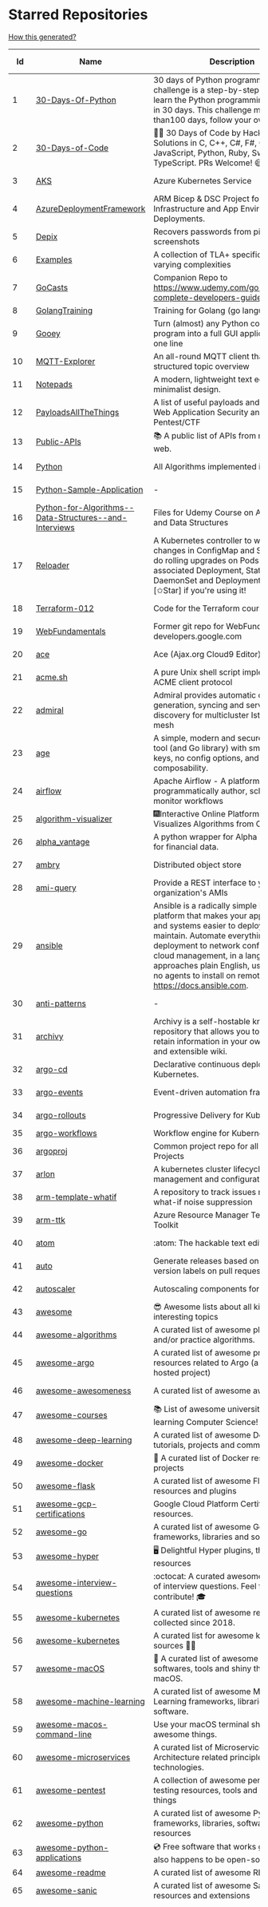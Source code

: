 # Starred Repositories  
[How this generated?](../master/USAGE.md)  
  
| Id 			| Name			| Description | Star Counts | Topics/Tags   | Last Updated 	|  
| ----------- | ----------- 	| ----------- | ----------- | ----------- 	| -----------   |  
|1|[30-Days-Of-Python](https://github.com/Asabeneh/30-Days-Of-Python.git)|30 days of Python programming challenge is a step-by-step guide to learn the Python programming language in 30 days. This challenge may take more than100 days, follow your own pace. |15636||17-11-2021|  
|2|[30-Days-of-Code](https://github.com/xeoneux/30-Days-of-Code.git)|👨‍💻 30 Days of Code by HackerRank Solutions in C, C++, C#, F#, Go, Java, JavaScript, Python, Ruby, Swift & TypeScript. PRs Welcome! 😄|762||17-8-2022|  
|3|[AKS](https://github.com/Azure/AKS.git)|Azure Kubernetes Service|1584||7-10-2022|  
|4|[AzureDeploymentFramework](https://github.com/brwilkinson/AzureDeploymentFramework.git)|ARM Bicep & DSC Project for Azure Infrastructure and App Environment Deployments.|79||12-9-2022|  
|5|[Depix](https://github.com/beurtschipper/Depix.git)|Recovers passwords from pixelized screenshots|22810||16-6-2022|  
|6|[Examples](https://github.com/tlaplus/Examples.git)|A collection of TLA+ specifications of varying complexities|975||1-10-2022|  
|7|[GoCasts](https://github.com/StephenGrider/GoCasts.git)|Companion Repo to https://www.udemy.com/go-the-complete-developers-guide/|1785|||  
|8|[GolangTraining](https://github.com/GoesToEleven/GolangTraining.git)|Training for Golang (go language)|8492|||  
|9|[Gooey](https://github.com/chriskiehl/Gooey.git)|Turn (almost) any Python command line program into a full GUI application with one line|16773||8-5-2022|  
|10|[MQTT-Explorer](https://github.com/thomasnordquist/MQTT-Explorer.git)|An all-round MQTT client that provides a structured topic overview|1980||27-2-2022|  
|11|[Notepads](https://github.com/0x7c13/Notepads.git)|A modern, lightweight text editor with a minimalist design.|6776|||  
|12|[PayloadsAllTheThings](https://github.com/swisskyrepo/PayloadsAllTheThings.git)|A list of useful payloads and bypass for Web Application Security and Pentest/CTF|41810||11-10-2022|  
|13|[Public-APIs](https://github.com/n0shake/Public-APIs.git)|📚 A public list of APIs from round the web.|19028|||  
|14|[Python](https://github.com/TheAlgorithms/Python.git)|All Algorithms implemented in Python|146604||10-10-2022|  
|15|[Python-Sample-Application](https://github.com/uber/Python-Sample-Application.git)|-|361||9-3-2015|  
|16|[Python-for-Algorithms--Data-Structures--and-Interviews](https://github.com/jmportilla/Python-for-Algorithms--Data-Structures--and-Interviews.git)|Files for Udemy Course on Algorithms and Data Structures|2169||1-7-2022|  
|17|[Reloader](https://github.com/stakater/Reloader.git)|A Kubernetes controller to watch changes in ConfigMap and Secrets and do rolling upgrades on Pods with their associated Deployment, StatefulSet, DaemonSet and DeploymentConfig – [✩Star] if you're using it!|4137||10-10-2022|  
|18|[Terraform-012](https://github.com/addamstj/Terraform-012.git)|Code for the Terraform course|73||6-7-2020|  
|19|[WebFundamentals](https://github.com/google/WebFundamentals.git)|Former git repo for WebFundamentals on developers.google.com|13553||10-8-2022|  
|20|[ace](https://github.com/ajaxorg/ace.git)|Ace (Ajax.org Cloud9 Editor)|24943||26-9-2022|  
|21|[acme.sh](https://github.com/acmesh-official/acme.sh.git)|A pure Unix shell script implementing ACME client protocol|28353||5-10-2022|  
|22|[admiral](https://github.com/istio-ecosystem/admiral.git)|Admiral provides automatic configuration generation, syncing and service discovery for multicluster Istio service mesh|485||5-10-2022|  
|23|[age](https://github.com/FiloSottile/age.git)|A simple, modern and secure encryption tool (and Go library) with small explicit keys, no config options, and UNIX-style composability.|11773||10-10-2022|  
|24|[airflow](https://github.com/apache/airflow.git)|Apache Airflow - A platform to programmatically author, schedule, and monitor workflows|27776||11-10-2022|  
|25|[algorithm-visualizer](https://github.com/algorithm-visualizer/algorithm-visualizer.git)|:fireworks:Interactive Online Platform that Visualizes Algorithms from Code|39228|||  
|26|[alpha_vantage](https://github.com/RomelTorres/alpha_vantage.git)|A python wrapper for Alpha Vantage API for financial data.|3765||14-6-2021|  
|27|[ambry](https://github.com/linkedin/ambry.git)|Distributed object store|1563||7-10-2022|  
|28|[ami-query](https://github.com/intuit/ami-query.git)|Provide a REST interface to your organization's AMIs|38||31-8-2020|  
|29|[ansible](https://github.com/ansible/ansible.git)|Ansible is a radically simple IT automation platform that makes your applications and systems easier to deploy and maintain. Automate everything from code deployment to network configuration to cloud management, in a language that approaches plain English, using SSH, with no agents to install on remote systems. https://docs.ansible.com.|54932||11-10-2022|  
|30|[anti-patterns](https://github.com/tonybaloney/anti-patterns.git)|-|106||15-7-2022|  
|31|[archivy](https://github.com/archivy/archivy.git)|Archivy is a self-hostable knowledge repository that allows you to learn and retain information in your own personal and extensible wiki.|2916||8-9-2022|  
|32|[argo-cd](https://github.com/argoproj/argo-cd.git)|Declarative continuous deployment for Kubernetes.|10863||10-10-2022|  
|33|[argo-events](https://github.com/argoproj/argo-events.git)|Event-driven automation framework|1688||8-10-2022|  
|34|[argo-rollouts](https://github.com/argoproj/argo-rollouts.git)|Progressive Delivery for Kubernetes|1740||10-10-2022|  
|35|[argo-workflows](https://github.com/argoproj/argo-workflows.git)|Workflow engine for Kubernetes|11831|||  
|36|[argoproj](https://github.com/argoproj/argoproj.git)|Common project repo for all Argo Projects|346||26-8-2022|  
|37|[arlon](https://github.com/arlonproj/arlon.git)|A kubernetes cluster lifecycle management and configuration tool|92||10-10-2022|  
|38|[arm-template-whatif](https://github.com/Azure/arm-template-whatif.git)|A repository to track issues related to what-if noise suppression|64||2-8-2022|  
|39|[arm-ttk](https://github.com/Azure/arm-ttk.git)|Azure Resource Manager Template Toolkit|349||7-10-2022|  
|40|[atom](https://github.com/atom/atom.git)|:atom: The hackable text editor|58581||27-9-2022|  
|41|[auto](https://github.com/intuit/auto.git)|Generate releases based on semantic version labels on pull requests.|1825||13-9-2022|  
|42|[autoscaler](https://github.com/kubernetes/autoscaler.git)|Autoscaling components for Kubernetes|6163||11-10-2022|  
|43|[awesome](https://github.com/sindresorhus/awesome.git)|😎 Awesome lists about all kinds of interesting topics|222542|||  
|44|[awesome-algorithms](https://github.com/tayllan/awesome-algorithms.git)|A curated list of awesome places to learn and/or practice algorithms.|12475||9-5-2022|  
|45|[awesome-argo](https://github.com/terrytangyuan/awesome-argo.git)|A curated list of awesome projects and resources related to Argo (a CNCF hosted project)|906||4-10-2022|  
|46|[awesome-awesomeness](https://github.com/bayandin/awesome-awesomeness.git)|A curated list of awesome awesomeness|29414||24-3-2022|  
|47|[awesome-courses](https://github.com/prakhar1989/awesome-courses.git)|:books: List of awesome university courses for learning Computer Science!|43125||7-10-2022|  
|48|[awesome-deep-learning](https://github.com/ChristosChristofidis/awesome-deep-learning.git)|A curated list of awesome Deep Learning tutorials, projects and communities.|19549|||  
|49|[awesome-docker](https://github.com/veggiemonk/awesome-docker.git)|:whale: A curated list of Docker resources and projects|23064||10-10-2022|  
|50|[awesome-flask](https://github.com/humiaozuzu/awesome-flask.git)|A curated list of awesome Flask resources and plugins|10909||17-9-2019|  
|51|[awesome-gcp-certifications](https://github.com/sathishvj/awesome-gcp-certifications.git)|Google Cloud Platform Certification resources.|2752||17-9-2022|  
|52|[awesome-go](https://github.com/avelino/awesome-go.git)|A curated list of awesome Go frameworks, libraries and software|89329|||  
|53|[awesome-hyper](https://github.com/bnb/awesome-hyper.git)|🖥 Delightful Hyper plugins, themes, and resources|10062||13-7-2021|  
|54|[awesome-interview-questions](https://github.com/DopplerHQ/awesome-interview-questions.git)|:octocat: A curated awesome list of lists of interview questions. Feel free to contribute! :mortar_board: |50281||16-11-2021|  
|55|[awesome-kubernetes](https://github.com/nubenetes/awesome-kubernetes.git)|A curated list of awesome references collected since 2018.|335|||  
|56|[awesome-kubernetes](https://github.com/ramitsurana/awesome-kubernetes.git)|A curated list for awesome kubernetes sources :ship::tada:|13132||18-9-2022|  
|57|[awesome-macOS](https://github.com/iCHAIT/awesome-macOS.git)|  A curated list of awesome applications, softwares, tools and shiny things for macOS.|13401||17-9-2022|  
|58|[awesome-machine-learning](https://github.com/josephmisiti/awesome-machine-learning.git)|A curated list of awesome Machine Learning frameworks, libraries and software.|56282||6-10-2022|  
|59|[awesome-macos-command-line](https://github.com/herrbischoff/awesome-macos-command-line.git)|Use your macOS terminal shell to do awesome things.|26355||2-9-2021|  
|60|[awesome-microservices](https://github.com/mfornos/awesome-microservices.git)|A curated list of Microservice Architecture related principles and technologies.|11450|||  
|61|[awesome-pentest](https://github.com/enaqx/awesome-pentest.git)|A collection of awesome penetration testing resources, tools and other shiny things|16971||25-8-2022|  
|62|[awesome-python](https://github.com/vinta/awesome-python.git)|A curated list of awesome Python frameworks, libraries, software and resources|144270||27-7-2022|  
|63|[awesome-python-applications](https://github.com/mahmoud/awesome-python-applications.git)|💿 Free software that works great, and also happens to be open-source Python. |13999||10-7-2022|  
|64|[awesome-readme](https://github.com/matiassingers/awesome-readme.git)|A curated list of awesome READMEs|13030|||  
|65|[awesome-sanic](https://github.com/mekicha/awesome-sanic.git)|A curated list of awesome Sanic resources and extensions|599||13-8-2022|  
|66|[awesome-scalability](https://github.com/binhnguyennus/awesome-scalability.git)|The Patterns of Scalable, Reliable, and Performant Large-Scale Systems|41230|system-design, backend, scalability, interview, architecture, devops, design-patterns, interview-questions, awesome-list, big-data, awesome, resources, lists, web-development, programming, system, interview-practice, computer-science, distributed-systems, machine-learning||  
|67|[awesome-selfhosted](https://github.com/awesome-selfhosted/awesome-selfhosted.git)|A list of Free Software network services and web applications which can be hosted on your own servers|105583||10-10-2022|  
|68|[awesome-shell](https://github.com/alebcay/awesome-shell.git)|A curated list of awesome command-line frameworks, toolkits, guides and gizmos. Inspired by awesome-php.|25064||27-4-2022|  
|69|[awesome-sre](https://github.com/dastergon/awesome-sre.git)|A curated list of Site Reliability and Production Engineering resources.|9051|||  
|70|[awesome-sysadmin](https://github.com/awesome-foss/awesome-sysadmin.git)|A curated list of amazingly awesome open source sysadmin resources.|15271||9-10-2022|  
|71|[awesome-vscode](https://github.com/viatsko/awesome-vscode.git)|🎨 A curated list of delightful VS Code packages and resources.|21187||11-8-2022|  
|72|[awless](https://github.com/wallix/awless.git)|A Mighty CLI for AWS|4868||10-12-2018|  
|73|[aws-cdk](https://github.com/aws/aws-cdk.git)|The AWS Cloud Development Kit is a framework for defining cloud infrastructure in code|9366||11-10-2022|  
|74|[aws-cli](https://github.com/aws/aws-cli.git)|Universal Command Line Interface for Amazon Web Services|12972||7-10-2022|  
|75|[aws-cloudformation-user-guide](https://github.com/awsdocs/aws-cloudformation-user-guide.git)|The open source version of the AWS CloudFormation User Guide|675||12-9-2022|  
|76|[aws-eks-best-practices](https://github.com/aws/aws-eks-best-practices.git)|A best practices guide for day 2 operations, including operational excellence, security, reliability, performance efficiency, and cost optimization.|1118|||  
|77|[aws-load-balancer-controller](https://github.com/kubernetes-sigs/aws-load-balancer-controller.git)|A Kubernetes controller for Elastic Load Balancers|3048||1-10-2022|  
|78|[azkaban](https://github.com/azkaban/azkaban.git)|Azkaban workflow manager.|4142||5-10-2022|  
|79|[azure-docs-bicep-samples](https://github.com/Azure/azure-docs-bicep-samples.git)|-|36||29-8-2022|  
|80|[azure-functions-host](https://github.com/Azure/azure-functions-host.git)|The host/runtime that powers Azure Functions|1766||10-10-2022|  
|81|[azure-powershell](https://github.com/Azure/azure-powershell.git)|Microsoft Azure PowerShell|3301||11-10-2022|  
|82|[azure-quickstart-templates](https://github.com/Azure/azure-quickstart-templates.git)|Azure Quickstart Templates|12206||10-10-2022|  
|83|[azure-rest-api-specs](https://github.com/Azure/azure-rest-api-specs.git)|The source for REST API specifications for Microsoft Azure.|1803|||  
|84|[azure-sdk-for-python](https://github.com/Azure/azure-sdk-for-python.git)|This repository is for active development of the Azure SDK for Python. For consumers of the SDK we recommend visiting our public developer docs at https://docs.microsoft.com/python/azure/ or our versioned developer docs at https://azure.github.io/azure-sdk-for-python. |3181||11-10-2022|  
|85|[azure4everyone-samples](https://github.com/MarczakIO/azure4everyone-samples.git)|-|193||12-2-2022|  
|86|[backstage](https://github.com/backstage/backstage.git)|Backstage is an open platform for building developer portals|18668||11-10-2022|  
|87|[badges](https://github.com/Naereen/badges.git)|:pencil: Markdown code for lots of small badges :ribbon: :pushpin: (shields.io, forthebadge.com etc) :sunglasses:. Contributions are welcome! Please add yours!|3568|||  
|88|[bat](https://github.com/sharkdp/bat.git)|A cat(1) clone with wings.|37537||6-10-2022|  
|89|[bcc](https://github.com/iovisor/bcc.git)|BCC - Tools for BPF-based Linux IO analysis, networking, monitoring, and more|15669||8-10-2022|  
|90|[behave](https://github.com/behave/behave.git)|BDD, Python style.|2707|||  
|91|[benten](https://github.com/intuit/benten.git)|Chatbot Development Framework (with Slack integration for Jira and Jenkins)|129||31-3-2021|  
|92|[bhai-lang](https://github.com/DulLabs/bhai-lang.git)|A toy programming language written in Typescript|3583||17-4-2022|  
|93|[bicep](https://github.com/Azure/bicep.git)|Bicep is a declarative language for describing and deploying Azure resources|2550||11-10-2022|  
|94|[bitcoin](https://github.com/bitcoin/bitcoin.git)|Bitcoin Core integration/staging tree|66453||11-10-2022|  
|95|[black](https://github.com/psf/black.git)|The uncompromising Python code formatter|29724||10-10-2022|  
|96|[blockly](https://github.com/google/blockly.git)|The web-based visual programming editor.|10670||6-10-2022|  
|97|[bokeh](https://github.com/bokeh/bokeh.git)|Interactive Data Visualization in the browser, from  Python|16767||11-10-2022|  
|98|[boto3](https://github.com/boto/boto3.git)|AWS SDK for Python|7613||7-10-2022|  
|99|[boulder](https://github.com/letsencrypt/boulder.git)|An ACME-based certificate authority, written in Go. |4413||10-10-2022|  
|100|[boundary](https://github.com/hashicorp/boundary.git)|Boundary enables identity-based access management for dynamic infrastructure. |3437||10-10-2022|  
|101|[brackets](https://github.com/adobe/brackets.git)|An open source code editor for the web, written in JavaScript, HTML and CSS.|33537||18-3-2021|  
|102|[brooklin](https://github.com/linkedin/brooklin.git)|An extensible distributed system for reliable nearline data streaming at scale|789|||  
|103|[brotli](https://github.com/google/brotli.git)|Brotli compression format|11528||12-5-2022|  
|104|[build-your-own-x](https://github.com/codecrafters-io/build-your-own-x.git)|Master programming by recreating your favorite technologies from scratch.|167634||9-10-2022|  
|105|[caddy](https://github.com/caddyserver/caddy.git)|Fast and extensible multi-platform HTTP/3 web server with automatic HTTPS|43619||8-10-2022|  
|106|[cdnjs](https://github.com/cdnjs/cdnjs.git)|🤖 CDN assets - The #1 free and open source CDN built to make life easier for developers.|9671||11-10-2022|  
|107|[celery](https://github.com/celery/celery.git)|Distributed Task Queue (development branch)|20228|||  
|108|[cert-manager](https://github.com/cert-manager/cert-manager.git)|Automatically provision and manage TLS certificates in Kubernetes|9450||7-10-2022|  
|109|[cfssl](https://github.com/cloudflare/cfssl.git)|CFSSL: Cloudflare's PKI and TLS toolkit|7342|||  
|110|[chalice](https://github.com/aws/chalice.git)|Python Serverless Microframework for AWS|9241||1-9-2022|  
|111|[chaosmonkey](https://github.com/Netflix/chaosmonkey.git)|Chaos Monkey is a resiliency tool that helps applications tolerate random instance failures.|12751||30-10-2020|  
|112|[chartmuseum](https://github.com/helm/chartmuseum.git)|Host your own Helm Chart Repository|2979||25-9-2022|  
|113|[charts](https://github.com/helm/charts.git)|⚠️(OBSOLETE) Curated applications for Kubernetes|15457||21-12-2021|  
|114|[cheat.sh](https://github.com/chubin/cheat.sh.git)|the only cheat sheet you need|30671||18-4-2022|  
|115|[checkov](https://github.com/bridgecrewio/checkov.git)|Prevent cloud misconfigurations and find vulnerabilities during build-time in infrastructure as code, container images and open source packages with Checkov by Bridgecrew.|4754||11-10-2022|  
|116|[chef](https://github.com/chef/chef.git)|Chef Infra, a powerful automation platform that transforms infrastructure into code automating how infrastructure is configured, deployed and managed across any environment, at any scale|7023||10-10-2022|  
|117|[clair](https://github.com/quay/clair.git)|Vulnerability Static Analysis for Containers|9070|||  
|118|[cli](https://github.com/snyk/cli.git)|Snyk CLI scans and monitors your projects for security vulnerabilities.|4144||10-10-2022|  
|119|[cli](https://github.com/cli/cli.git)|GitHub’s official command line tool|30089||7-10-2022|  
|120|[cli-spinners](https://github.com/sindresorhus/cli-spinners.git)|Spinners for use in the terminal|2045||24-7-2022|  
|121|[cli53](https://github.com/barnybug/cli53.git)|Command line tool for Amazon Route 53|1813||8-4-2022|  
|122|[click](https://github.com/pallets/click.git)|Python composable command line interface toolkit|13049||2-10-2022|  
|123|[cloud-custodian](https://github.com/cloud-custodian/cloud-custodian.git)|Rules engine for cloud security, cost optimization, and governance, DSL in yaml for policies to query, filter, and take actions on resources|4439||7-10-2022|  
|124|[cobra](https://github.com/spf13/cobra.git)|A Commander for modern Go CLI interactions|28943||10-10-2022|  
|125|[codebytere.github.io](https://github.com/codebytere/codebytere.github.io.git)|personal website|461||15-9-2022|  
|126|[codesearch](https://github.com/google/codesearch.git)|Fast, indexed regexp search over large file trees|3177||29-3-2020|  
|127|[coding-interview-university](https://github.com/jwasham/coding-interview-university.git)|A complete computer science study plan to become a software engineer.|235690||6-10-2022|  
|128|[compose](https://github.com/docker/compose.git)|Define and run multi-container applications with Docker|27433|||  
|129|[computer-science](https://github.com/ossu/computer-science.git)|:mortar_board: Path to a free self-taught education in Computer Science!|125347||2-10-2022|  
|130|[consul](https://github.com/hashicorp/consul.git)|Consul is a distributed, highly available, and data center aware solution to connect and configure applications across dynamic, distributed infrastructure.|25479|||  
|131|[core](https://github.com/home-assistant/core.git)|:house_with_garden: Open source home automation that puts local control and privacy first.|55249|||  
|132|[coredns](https://github.com/coredns/coredns.git)|CoreDNS is a DNS server that chains plugins|9817||10-10-2022|  
|133|[coreutils](https://github.com/uutils/coreutils.git)|Cross-platform Rust rewrite of the GNU coreutils|12586||11-10-2022|  
|134|[crouton](https://github.com/dnschneid/crouton.git)|Chromium OS Universal Chroot Environment|8195||11-1-2022|  
|135|[cruise-control](https://github.com/linkedin/cruise-control.git)|Cruise-control is the first of its kind to fully automate the dynamic workload rebalance and self-healing of a Kafka cluster. It provides great value to Kafka users by simplifying the operation of Kafka clusters.|2279||4-10-2022|  
|136|[dailybot](https://github.com/sapumar/dailybot.git)|Simple telegram bot to remind about the daily stand up|8|||  
|137|[dashboard](https://github.com/kubernetes/dashboard.git)|General-purpose web UI for Kubernetes clusters|11741||7-10-2022|  
|138|[datamodel-code-generator](https://github.com/koxudaxi/datamodel-code-generator.git)|Pydantic model generator for easy conversion of JSON, OpenAPI, JSON Schema, and YAML data sources.|1196||8-10-2022|  
|139|[deepdiff](https://github.com/seperman/deepdiff.git)|DeepDiff: Deep Difference and search of any Python object/data. DeepHash: Hash of any object based on its contents. Delta: Use deltas to reconstruct objects by adding deltas together.|1496||4-9-2022|  
|140|[design-patterns-for-humans](https://github.com/kamranahmedse/design-patterns-for-humans.git)|An ultra-simplified explanation to design patterns|35139||27-8-2022|  
|141|[developer-roadmap](https://github.com/kamranahmedse/developer-roadmap.git)|Interactive roadmaps, guides and other educational content to help developers grow in their careers.|214472||10-10-2022|  
|142|[devops-exercises](https://github.com/bregman-arie/devops-exercises.git)|Linux, Jenkins, AWS, SRE, Prometheus, Docker, Python, Ansible, Git, Kubernetes, Terraform, OpenStack, SQL, NoSQL, Azure, GCP, DNS, Elastic, Network, Virtualization. DevOps Interview Questions|31212||9-10-2022|  
|143|[diagrams](https://github.com/mingrammer/diagrams.git)|:art: Diagram as Code for prototyping cloud system architectures|26110||13-9-2022|  
|144|[discourse](https://github.com/discourse/discourse.git)|A platform for community discussion. Free, open, simple.|36592||11-10-2022|  
|145|[dive](https://github.com/wagoodman/dive.git)|A tool for exploring each layer in a docker image|33992||2-7-2021|  
|146|[django-health-check](https://github.com/KristianOellegaard/django-health-check.git)|a pluggable app that runs a full check on the deployment, using a number of plugins to check e.g. database, queue server, celery processes, etc.|894||5-9-2022|  
|147|[dns](https://github.com/miekg/dns.git)|DNS library in Go|6553||21-6-2022|  
|148|[dnscontrol](https://github.com/StackExchange/dnscontrol.git)|Synchronize your DNS to multiple providers from a simple DSL|2368||6-10-2022|  
|149|[dnslib](https://github.com/paulc/dnslib.git)|A Python library to encode/decode DNS wire-format packets |231|||  
|150|[docker-cheat-sheet](https://github.com/wsargent/docker-cheat-sheet.git)|Docker Cheat Sheet|21148||23-6-2022|  
|151|[docker-development-youtube-series](https://github.com/marcel-dempers/docker-development-youtube-series.git)|-|3471|||  
|152|[dockerfiles](https://github.com/jessfraz/dockerfiles.git)|Various Dockerfiles I use on the desktop and on servers.|12770||27-3-2021|  
|153|[doitlive](https://github.com/sloria/doitlive.git)|Because sometimes you need to do it live|3189|||  
|154|[dokku](https://github.com/dokku/dokku.git)|A docker-powered PaaS that helps you build and manage the lifecycle of applications|23736||19-9-2022|  
|155|[dotfiles](https://github.com/bbkane/dotfiles.git)|Configs for apps I care about|24||20-9-2022|  
|156|[draft-classic](https://github.com/Azure/draft-classic.git)|A tool for developers to create cloud-native applications on Kubernetes.|3950|||  
|157|[drawio](https://github.com/jgraph/drawio.git)|draw.io is a JavaScript, client-side editor for general diagramming and whiteboarding|31515||30-9-2022|  
|158|[driftctl](https://github.com/snyk/driftctl.git)|Detect, track and alert on infrastructure drift|1997||9-9-2022|  
|159|[duf](https://github.com/muesli/duf.git)|Disk Usage/Free Utility - a better 'df' alternative|9941||3-10-2022|  
|160|[eBPF-Package-Repository](https://github.com/l3af-project/eBPF-Package-Repository.git)|eBPF Programs|17||16-6-2022|  
|161|[echarts](https://github.com/apache/echarts.git)|Apache ECharts is a powerful, interactive charting and data visualization library for browser|52917||8-10-2022|  
|162|[echo](https://github.com/labstack/echo.git)|High performance, minimalist Go web framework|23959||6-10-2022|  
|163|[ecs-refarch-service-discovery](https://github.com/awslabs/ecs-refarch-service-discovery.git)|An EC2 Container Service Reference Architecture for providing Service Discovery to containers using CloudWatch Events, Lambda and Route 53 private hosted zones. |441||25-7-2016|  
|164|[eks-anywhere](https://github.com/aws/eks-anywhere.git)|Run Amazon EKS on your own infrastructure 🚀|1651||10-10-2022|  
|165|[elasticsearch](https://github.com/elastic/elasticsearch.git)|Free and Open, Distributed, RESTful Search Engine|61422||11-10-2022|  
|166|[emissary](https://github.com/emissary-ingress/emissary.git)|open source Kubernetes-native API gateway for microservices built on the Envoy Proxy|3893||6-10-2022|  
|167|[eng-practices](https://github.com/google/eng-practices.git)|Google's Engineering Practices documentation|18811||17-8-2022|  
|168|[engineering-blogs](https://github.com/kilimchoi/engineering-blogs.git)|A curated list of engineering blogs|22256||29-7-2022|  
|169|[envoy](https://github.com/envoyproxy/envoy.git)|Cloud-native high-performance edge/middle/service proxy|20605||11-10-2022|  
|170|[eruda](https://github.com/liriliri/eruda.git)|Console for mobile browsers|12953||26-8-2022|  
|171|[etcd](https://github.com/etcd-io/etcd.git)|Distributed reliable key-value store for the most critical data of a distributed system|41436||10-10-2022|  
|172|[every-programmer-should-know](https://github.com/mtdvio/every-programmer-should-know.git)|A collection of (mostly) technical things every software developer should know about|63344|||  
|173|[ewd998](https://github.com/tlaplus-workshops/ewd998.git)|Distributed termination detection on a ring, due to Shmuel Safra:|25||6-10-2022|  
|174|[examples](https://github.com/kubernetes/examples.git)|Kubernetes application example tutorials|5200|||  
|175|[external-dns](https://github.com/kubernetes-sigs/external-dns.git)|Configure external DNS servers (AWS Route53, Google CloudDNS and others) for Kubernetes Ingresses and Services|5689||8-10-2022|  
|176|[faas](https://github.com/openfaas/faas.git)|OpenFaaS - Serverless Functions Made Simple|22202||29-9-2022|  
|177|[faker](https://github.com/joke2k/faker.git)|Faker is a Python package that generates fake data for you.|14823||26-9-2022|  
|178|[falcon](https://github.com/falconry/falcon.git)|The no-magic web data plane API and microservices framework for Python developers, with a focus on reliability, correctness, and performance at scale.|8900||10-10-2022|  
|179|[fastapi](https://github.com/tiangolo/fastapi.git)|FastAPI framework, high performance, easy to learn, fast to code, ready for production|50374||20-9-2022|  
|180|[fasthttp](https://github.com/valyala/fasthttp.git)|Fast HTTP package for Go. Tuned for high performance. Zero memory allocations in hot paths. Up to 10x faster than net/http|18514|||  
|181|[fd](https://github.com/sharkdp/fd.git)|A simple, fast and user-friendly alternative to 'find'|24866||3-10-2022|  
|182|[fish-shell](https://github.com/fish-shell/fish-shell.git)|The user-friendly command line shell.|19708||10-10-2022|  
|183|[flamethrower](https://github.com/DNS-OARC/flamethrower.git)|a DNS performance and functional testing utility supporting UDP, TCP, DoT and DoH (by @ns1labs)|260||5-7-2022|  
|184|[flasgger](https://github.com/flasgger/flasgger.git)|Easy OpenAPI specs and Swagger UI for your Flask API|3080||21-1-2022|  
|185|[flask](https://github.com/pallets/flask.git)|The Python micro framework for building web applications.|60777||5-10-2022|  
|186|[flask-swagger-ui](https://github.com/sveint/flask-swagger-ui.git)|Swagger UI blueprint for flask|152||24-5-2022|  
|187|[flower](https://github.com/mher/flower.git)|Real-time monitor and web admin for Celery distributed task queue|5401||9-9-2022|  
|188|[flux](https://github.com/fluxcd/flux.git)|Successor: https://github.com/fluxcd/flux2 — The GitOps Kubernetes operator|6938||30-8-2022|  
|189|[forcediphttpsadapter](https://github.com/Roadmaster/forcediphttpsadapter.git)|A requests TransportAdapter allowing to force a specific IP for HTTPS connections.|43||1-11-2021|  
|190|[fortio](https://github.com/fortio/fortio.git)|Fortio load testing library, command line tool, advanced echo server and web UI in go (golang). Allows to specify a set query-per-second load and record latency histograms and other useful stats.|2694||19-9-2022|  
|191|[fortio-operator](https://github.com/verfio/fortio-operator.git)|Load Testing Operator within the Kubernetes cluster and outside of it.|37||18-3-2019|  
|192|[free-for-dev](https://github.com/ripienaar/free-for-dev.git)|A list of SaaS, PaaS and IaaS offerings that have free tiers of interest to devops and infradev|60510|||  
|193|[free-programming-books](https://github.com/EbookFoundation/free-programming-books.git)|:books: Freely available programming books|251520||11-10-2022|  
|194|[frp](https://github.com/fatedier/frp.git)|A fast reverse proxy to help you expose a local server behind a NAT or firewall to the internet.|60743||9-10-2022|  
|195|[fucking-algorithm](https://github.com/labuladong/fucking-algorithm.git)|刷算法全靠套路，认准 labuladong 就够了！English version supported! Crack LeetCode, not only how, but also why. |110916||11-10-2022|  
|196|[game_control](https://github.com/ChoudharyChanchal/game_control.git)|-|745||19-7-2020|  
|197|[gcsfuse](https://github.com/GoogleCloudPlatform/gcsfuse.git)|A user-space file system for interacting with Google Cloud Storage|1538||11-10-2022|  
|198|[gin](https://github.com/gin-gonic/gin.git)|Gin is a HTTP web framework written in Go (Golang). It features a Martini-like API with much better performance -- up to 40 times faster. If you need smashing performance, get yourself some Gin.|63467|||  
|199|[git-standup](https://github.com/kamranahmedse/git-standup.git)|Recall what you did on the last working day. Psst! or be nosy and find what someone else in your team did ;-)|7236||30-9-2021|  
|200|[gitbook](https://github.com/GitbookIO/gitbook.git)|📝 Modern documentation format and toolchain using Git and Markdown|25066|||  
|201|[github-cheat-sheet](https://github.com/tiimgreen/github-cheat-sheet.git)|A list of cool features of Git and GitHub.|37251||28-5-2022|  
|202|[github-readme-stats](https://github.com/anuraghazra/github-readme-stats.git)|:zap: Dynamically generated stats for your github readmes|46808||10-10-2022|  
|203|[github1s](https://github.com/conwnet/github1s.git)|One second to read GitHub code with VS Code.|21289|||  
|204|[gitignore](https://github.com/github/gitignore.git)|A collection of useful .gitignore templates|139344||10-5-2022|  
|205|[gitops-engine](https://github.com/argoproj/gitops-engine.git)|Democratizing GitOps|1407||6-10-2022|  
|206|[gitui](https://github.com/extrawurst/gitui.git)|Blazing 💥 fast terminal-ui for git written in rust 🦀|10913||30-9-2022|  
|207|[glb-director](https://github.com/github/glb-director.git)|GitHub Load Balancer Director and supporting tooling.|2206||1-2-2022|  
|208|[gloo](https://github.com/solo-io/gloo.git)|The Feature-rich, Kubernetes-native, Next-Generation API Gateway Built on Envoy|3549||10-10-2022|  
|209|[go-fuzz](https://github.com/dvyukov/go-fuzz.git)|Randomized testing for Go|4477||26-7-2022|  
|210|[go-leetcode](https://github.com/austingebauer/go-leetcode.git)|A collection of 100+ popular LeetCode problems solved in Go.|1734|leetcode, ctci|10-3-2021|  
|211|[go-restful](https://github.com/emicklei/go-restful.git)|package for building REST-style Web Services using Go|4613||10-10-2022|  
|212|[go-spew](https://github.com/davecgh/go-spew.git)|Implements a deep pretty printer for Go data structures to aid in debugging|5328|||  
|213|[goaccess](https://github.com/allinurl/goaccess.git)|GoAccess is a real-time web log analyzer and interactive viewer that runs in a terminal in *nix systems or through your browser.|15234|||  
|214|[gobgp](https://github.com/osrg/gobgp.git)|BGP implemented in the Go Programming Language|3004||1-10-2022|  
|215|[gods](https://github.com/emirpasic/gods.git)|GoDS (Go Data Structures) - Sets, Lists, Stacks, Maps, Trees, Queues, and much more|12643||18-4-2022|  
|216|[golang-web-dev](https://github.com/GoesToEleven/golang-web-dev.git)|-|3080||13-12-2019|  
|217|[goldmark](https://github.com/yuin/goldmark.git)|:trophy: A markdown parser written in Go. Easy to extend, standard(CommonMark) compliant, well structured.|2353||25-9-2022|  
|218|[google-api-python-client](https://github.com/googleapis/google-api-python-client.git)|🐍 The official Python client library for Google's discovery based APIs.|6010||11-10-2022|  
|219|[google-cloud-python](https://github.com/googleapis/google-cloud-python.git)|Google Cloud Client Library for Python|3990||4-10-2022|  
|220|[google-maps-services-python](https://github.com/googlemaps/google-maps-services-python.git)|Python client library for Google Maps API Web Services|3688||19-5-2022|  
|221|[googlesre](https://github.com/google/googlesre.git)|-|81||4-4-2022|  
|222|[goreleaser](https://github.com/goreleaser/goreleaser.git)|Deliver Go binaries as fast and easily as possible|10741||10-10-2022|  
|223|[gotty](https://github.com/yudai/gotty.git)|Share your terminal as a web application|17190|||  
|224|[gotty](https://github.com/sorenisanerd/gotty.git)|Share your terminal as a web application|1639||2-9-2022|  
|225|[gping](https://github.com/orf/gping.git)|Ping, but with a graph|6722||19-9-2022|  
|226|[grafana](https://github.com/grafana/grafana.git)|The open and composable observability and data visualization platform. Visualize metrics, logs, and traces from multiple sources like Prometheus, Loki, Elasticsearch, InfluxDB, Postgres and many more. |51433||11-10-2022|  
|227|[grequests](https://github.com/spyoungtech/grequests.git)|Requests + Gevent = <3|4121||26-1-2022|  
|228|[grex](https://github.com/pemistahl/grex.git)|A command-line tool and Rust library for generating regular expressions from user-provided test cases|5617||15-8-2022|  
|229|[greykite](https://github.com/linkedin/greykite.git)|A flexible, intuitive and fast forecasting library|1603||31-8-2022|  
|230|[grumpy](https://github.com/giantswarm/grumpy.git)|Kubernetes Validation Admission Controller example|22||24-7-2020|  
|231|[guacamole-server](https://github.com/apache/guacamole-server.git)|Mirror of Apache Guacamole Server|2235||13-9-2022|  
|232|[halo](https://github.com/manrajgrover/halo.git)|💫 Beautiful spinners for terminal, IPython and Jupyter|2654||9-11-2020|  
|233|[haproxy](https://github.com/haproxy/haproxy.git)|HAProxy Load Balancer's development branch (mirror of git.haproxy.org)|3177||11-10-2022|  
|234|[helm](https://github.com/helm/helm.git)|The Kubernetes Package Manager|22834||6-10-2022|  
|235|[helmfile](https://github.com/roboll/helmfile.git)|Deploy Kubernetes Helm Charts|3935||5-6-2022|  
|236|[hey](https://github.com/rakyll/hey.git)|HTTP load generator, ApacheBench (ab) replacement|14384||23-3-2021|  
|237|[homebrew-cask](https://github.com/Homebrew/homebrew-cask.git)|🍻 A CLI workflow for the administration of macOS applications distributed as binaries|19488||11-10-2022|  
|238|[howdoi](https://github.com/gleitz/howdoi.git)|instant coding answers via the command line|9695|||  
|239|[htmlq](https://github.com/mgdm/htmlq.git)|Like jq, but for HTML.|6130||3-1-2022|  
|240|[htop](https://github.com/htop-dev/htop.git)|htop - an interactive process viewer|4142|||  
|241|[http-api-design](https://github.com/interagent/http-api-design.git)|HTTP API design guide extracted from work on the Heroku Platform API|13621|||  
|242|[http2smugl](https://github.com/neex/http2smugl.git)|-|459||7-7-2022|  
|243|[httpstat](https://github.com/davecheney/httpstat.git)|It's like curl -v, with colours. |6176||10-10-2021|  
|244|[hub](https://github.com/github/hub.git)|A command-line tool that makes git easier to use with GitHub.|22092||4-4-2022|  
|245|[hubot-slack](https://github.com/slackapi/hubot-slack.git)|Slack Developer Kit for Hubot|2283||2-8-2022|  
|246|[hugo](https://github.com/gohugoio/hugo.git)|The world’s fastest framework for building websites.|62907||11-10-2022|  
|247|[hugo-PaperMod](https://github.com/adityatelange/hugo-PaperMod.git)| A fast, clean, responsive Hugo theme.|4577||3-9-2022|  
|248|[hygieia](https://github.com/hygieia/hygieia.git)|CapitalOne  DevOps Dashboard|3714||23-9-2021|  
|249|[hyper](https://github.com/vercel/hyper.git)|A terminal built on web technologies|39407||10-10-2022|  
|250|[interactive-coding-challenges](https://github.com/donnemartin/interactive-coding-challenges.git)|120+ interactive Python coding interview challenges (algorithms and data structures).  Includes Anki flashcards.|26296|||  
|251|[interview](https://github.com/mission-peace/interview.git)|Interview questions|10542||30-7-2018|  
|252|[interviews](https://github.com/kdn251/interviews.git)|Everything you need to know to get the job.|58361||6-6-2020|  
|253|[ipvs](https://github.com/cloudflare/ipvs.git)|Package ipvs allows you to manage Linux IPVS services and destinations|79||23-11-2021|  
|254|[ipython](https://github.com/ipython/ipython.git)|Official repository for IPython itself. Other repos in the IPython organization contain things like the website, documentation builds, etc.|15551||5-10-2022|  
|255|[iris](https://github.com/linkedin/iris.git)|Iris is a highly configurable and flexible service for paging and messaging.|700||27-6-2022|  
|256|[istio](https://github.com/istio/istio.git)|Connect, secure, control, and observe services.|31580||11-10-2022|  
|257|[jaeger](https://github.com/jaegertracing/jaeger.git)|CNCF Jaeger, a Distributed Tracing Platform|16528||10-10-2022|  
|258|[jira](https://github.com/go-jira/jira.git)|simple jira command line client in Go|2560||28-11-2021|  
|259|[jq](https://github.com/stedolan/jq.git)|Command-line JSON processor|23276||26-5-2022|  
|260|[json-server](https://github.com/typicode/json-server.git)|Get a full fake REST API with zero coding in less than 30 seconds (seriously)|63679||7-10-2022|  
|261|[jsonnet](https://github.com/google/jsonnet.git)|Jsonnet - The data templating language|5828|||  
|262|[jsonschema](https://github.com/python-jsonschema/jsonschema.git)|An implementation of the JSON Schema specification for Python|3864||5-10-2022|  
|263|[k2tf](https://github.com/sl1pm4t/k2tf.git)|Kubernetes YAML to Terraform HCL converter|874||29-5-2022|  
|264|[k3s](https://github.com/k3s-io/k3s.git)|Lightweight Kubernetes|21194|||  
|265|[k6](https://github.com/grafana/k6.git)|A modern load testing tool, using Go and JavaScript - https://k6.io|18143|||  
|266|[k8s-conformance](https://github.com/cncf/k8s-conformance.git)|🧪CNCF K8s Conformance Working Group|703||7-10-2022|  
|267|[k9s](https://github.com/derailed/k9s.git)|🐶 Kubernetes CLI To Manage Your Clusters In Style!|18170||27-9-2022|  
|268|[kafka-monitor](https://github.com/linkedin/kafka-monitor.git)|Xinfra Monitor monitors the availability of Kafka clusters by producing synthetic workloads using end-to-end pipelines to obtain derived vital statistics - E2E latency, service produce/consume availability, offsets commit availability & latency, message loss rate and more.|1918||12-9-2022|  
|269|[kaniko](https://github.com/GoogleContainerTools/kaniko.git)|Build Container Images In Kubernetes|11125|||  
|270|[kapacitor](https://github.com/influxdata/kapacitor.git)|Open source framework for processing, monitoring, and alerting on time series data|2158||16-9-2022|  
|271|[katib](https://github.com/kubeflow/katib.git)|Repository for hyperparameter tuning|1238|||  
|272|[katran](https://github.com/facebookincubator/katran.git)|A high performance layer 4 load balancer|3858||10-10-2022|  
|273|[kb](https://github.com/gnebbia/kb.git)|A minimalist command line knowledge base manager|2890||22-9-2022|  
|274|[keras-yolo2](https://github.com/experiencor/keras-yolo2.git)|Easy training on custom dataset. Various backends (MobileNet and SqueezeNet) supported. A YOLO demo to detect raccoon run entirely in brower is accessible at https://git.io/vF7vI (not on Windows).|1708||31-12-2019|  
|275|[kind](https://github.com/kubernetes-sigs/kind.git)|Kubernetes IN Docker - local clusters for testing Kubernetes|10572||7-10-2022|  
|276|[kong](https://github.com/Kong/kong.git)|🦍 The Cloud-Native API Gateway |33051|||  
|277|[kopf](https://github.com/nolar/kopf.git)|A Python framework to write Kubernetes operators in just a few lines of code|1289||2-10-2022|  
|278|[kops](https://github.com/kubernetes/kops.git)|Kubernetes Operations (kOps) - Production Grade k8s Installation, Upgrades and Management|14397|||  
|279|[kraken](https://github.com/uber/kraken.git)|P2P Docker registry capable of distributing TBs of data in seconds|5193||22-9-2022|  
|280|[ksonnet](https://github.com/ksonnet/ksonnet.git)|A CLI-supported framework that streamlines writing and deployment of Kubernetes configurations to multiple clusters.|1156|||  
|281|[kube2iam](https://github.com/jtblin/kube2iam.git)|kube2iam  provides different AWS IAM roles for pods running on Kubernetes|1864||29-9-2022|  
|282|[kubebuilder](https://github.com/kubernetes-sigs/kubebuilder.git)|Kubebuilder - SDK for building Kubernetes APIs using CRDs|5703|||  
|283|[kubectl-aliases](https://github.com/ahmetb/kubectl-aliases.git)|Programmatically generated handy kubectl aliases.|2672||5-4-2022|  
|284|[kubectx](https://github.com/ahmetb/kubectx.git)|Faster way to switch between clusters and namespaces in kubectl|13896||4-8-2022|  
|285|[kubeflow](https://github.com/kubeflow/kubeflow.git)|Machine Learning Toolkit for Kubernetes|11921||22-9-2022|  
|286|[kubernetes](https://github.com/kubernetes/kubernetes.git)|Production-Grade Container Scheduling and Management|92756||11-10-2022|  
|287|[kubernetes-external-secrets](https://github.com/external-secrets/kubernetes-external-secrets.git)|Integrate external secret management systems with Kubernetes|2589|||  
|288|[kubernetes-network-policy-recipes](https://github.com/ahmetb/kubernetes-network-policy-recipes.git)|Example recipes for Kubernetes Network Policies that you can just copy paste|4370||12-7-2022|  
|289|[kubernetes-the-hard-way](https://github.com/kelseyhightower/kubernetes-the-hard-way.git)|Bootstrap Kubernetes the hard way on Google Cloud Platform. No scripts.|32889||2-5-2021|  
|290|[kubescape](https://github.com/kubescape/kubescape.git)|Kubescape is a K8s open-source tool providing a multi-cloud K8s single pane of glass, including risk analysis, security compliance, RBAC visualizer and image vulnerabilities scanning. |7051||29-9-2022|  
|291|[kubesphere](https://github.com/kubesphere/kubesphere.git)|The container platform tailored for Kubernetes multi-cloud, datacenter, and edge management ⎈ 🖥 ☁️|11116||11-10-2022|  
|292|[kubespray](https://github.com/kubernetes-sigs/kubespray.git)|Deploy a Production Ready Kubernetes Cluster|12978|||  
|293|[kubetools](https://github.com/collabnix/kubetools.git)|Kubetools - Curated List of Kubernetes Tools|617||7-10-2022|  
|294|[kubewatch](https://github.com/vmware-archive/kubewatch.git)|Watch k8s events and trigger Handlers|2413||8-4-2022|  
|295|[kudu](https://github.com/projectkudu/kudu.git)|Kudu is the engine behind git/hg deployments, WebJobs, and various other features in Azure Web Sites. It can also run outside of Azure.|2970||5-10-2022|  
|296|[kustomize](https://github.com/kubernetes-sigs/kustomize.git)|Customization of kubernetes YAML configurations|8917||10-10-2022|  
|297|[labs](https://github.com/docker/labs.git)|This is a collection of tutorials for learning how to use Docker with various tools. Contributions welcome.|10950||18-4-2022|  
|298|[landscape](https://github.com/cncf/landscape.git)|🌄The Cloud Native Interactive Landscape filters and sorts hundreds of projects and products, and shows details including GitHub stars, funding or market cap, first and last commits, contributor counts, headquarters location, and recent tweets.|8508||11-10-2022|  
|299|[lazydocker](https://github.com/jesseduffield/lazydocker.git)|The lazier way to manage everything docker|23987||11-10-2022|  
|300|[learn-python3](https://github.com/jerry-git/learn-python3.git)|Jupyter notebooks for teaching/learning Python 3|5224||2-8-2020|  
|301|[learn-regex](https://github.com/ziishaned/learn-regex.git)|Learn regex the easy way|42882||1-2-2022|  
|302|[learnopencv](https://github.com/spmallick/learnopencv.git)|Learn OpenCV  : C++ and Python Examples|17209|||  
|303|[lens](https://github.com/lensapp/lens.git)|Lens - The way the world runs Kubernetes|19570||10-10-2022|  
|304|[leveldb](https://github.com/google/leveldb.git)|LevelDB is a fast key-value storage library written at Google that provides an ordered mapping from string keys to string values.|30842||18-7-2022|  
|305|[life](https://github.com/cheeaun/life.git)|Life - a timeline of important events in my life|2679||14-10-2018|  
|306|[linkedin-skill-assessments-quizzes](https://github.com/Ebazhanov/linkedin-skill-assessments-quizzes.git)|Full reference of LinkedIn answers 2022 for skill assessments (aws-lambda, rest-api, javascript, react, git, html, jquery, mongodb, java, Go, python, machine-learning, power-point) linkedin excel test lösungen, linkedin machine learning test LinkedIn test questions and answers |19154|||  
|307|[linkerd2](https://github.com/linkerd/linkerd2.git)|Ultralight, security-first service mesh for Kubernetes. Main repo for Linkerd 2.x.|8928||10-10-2022|  
|308|[linux](https://github.com/torvalds/linux.git)|Linux kernel source tree|139568||11-10-2022|  
|309|[linux-insides](https://github.com/0xAX/linux-insides.git)|A little bit about a linux kernel|27164||8-8-2022|  
|310|[litestream](https://github.com/benbjohnson/litestream.git)|Streaming replication for SQLite.|7518||8-8-2022|  
|311|[localstack](https://github.com/localstack/localstack.git)|💻  A fully functional local AWS cloud stack. Develop and test your cloud & Serverless apps offline!|43925||11-10-2022|  
|312|[locust](https://github.com/locustio/locust.git)|Scalable user load testing tool written in Python|19898|||  
|313|[logrus](https://github.com/sirupsen/logrus.git)|Structured, pluggable logging for Go.|21430||19-7-2022|  
|314|[loguru](https://github.com/Delgan/loguru.git)|Python logging made (stupidly) simple|13094||10-10-2022|  
|315|[machine](https://github.com/docker/machine.git)|Machine management for a container-centric world|6514|||  
|316|[managers-playbook](https://github.com/ksindi/managers-playbook.git)|:book: Heuristics for effective management|5018||23-4-2022|  
|317|[marathon](https://github.com/mesosphere/marathon.git)|Deploy and manage containers (including Docker) on top of Apache Mesos at scale.|4047||27-7-2021|  
|318|[markdown-here](https://github.com/adam-p/markdown-here.git)|Google Chrome, Firefox, and Thunderbird extension that lets you write email in Markdown and render it before sending.|56890||30-9-2018|  
|319|[mattermost-server](https://github.com/mattermost/mattermost-server.git)|Mattermost is an open source platform for secure collaboration across the entire software development lifecycle.|24037||8-10-2022|  
|320|[mdBook](https://github.com/rust-lang/mdBook.git)|Create book from markdown files. Like Gitbook but implemented in Rust|10855|||  
|321|[memray](https://github.com/bloomberg/memray.git)|Memray is a memory profiler for Python|9352|||  
|322|[mergestat-lite](https://github.com/mergestat/mergestat-lite.git)|Query git repositories with SQL. Generate reports, perform status checks, analyze codebases. 🔍 📊|3176||11-10-2022|  
|323|[metallb](https://github.com/metallb/metallb.git)|A network load-balancer implementation for Kubernetes using standard routing protocols|5217||11-10-2022|  
|324|[microservices-demo](https://github.com/GoogleCloudPlatform/microservices-demo.git)|Sample cloud-native application with 10 microservices showcasing Kubernetes, Istio, and gRPC.|13007|||  
|325|[minikube](https://github.com/kubernetes/minikube.git)|Run Kubernetes locally|24927||10-10-2022|  
|326|[minio](https://github.com/minio/minio.git)|Multi-Cloud :cloud: Object Storage |35683||10-10-2022|  
|327|[miniserve](https://github.com/svenstaro/miniserve.git)|🌟 For when you really just want to serve some files over HTTP right now!|3685||27-9-2022|  
|328|[mkcert](https://github.com/FiloSottile/mkcert.git)|A simple zero-config tool to make locally trusted development certificates with any names you'd like.|37119||26-4-2022|  
|329|[moby](https://github.com/moby/moby.git)|Moby Project - a collaborative project for the container ecosystem to assemble container-based systems|64223|||  
|330|[monkey](https://github.com/bouk/monkey.git)|Monkey patching in Go|3047||9-12-2019|  
|331|[monorepo](https://github.com/mito-ds/monorepo.git)|The mitosheet package, trymito.io, and other public Mito code.|1293||10-10-2022|  
|332|[mux](https://github.com/gorilla/mux.git)|A powerful HTTP router and URL matcher for building Go web servers with 🦍|17497||17-8-2022|  
|333|[my-mac-os](https://github.com/nikitavoloboev/my-mac-os.git)|List of applications and tools that make my macOS experience even more amazing|19037||12-4-2022|  
|334|[mycli](https://github.com/dbcli/mycli.git)|A Terminal Client for MySQL with AutoCompletion and Syntax Highlighting.|10602|database, python, syntax-highlighting, mysql, mycli, auto-completion|2-9-2022|  
|335|[mypy](https://github.com/python/mypy.git)|Optional static typing for Python|13918||10-10-2022|  
|336|[nativefier](https://github.com/nativefier/nativefier.git)|Make any web page a desktop application|31804||5-10-2022|  
|337|[nginx-admins-handbook](https://github.com/trimstray/nginx-admins-handbook.git)|How to improve NGINX performance, security, and other important things.|12839||20-10-2021|  
|338|[nginx-module-vts](https://github.com/vozlt/nginx-module-vts.git)|Nginx virtual host traffic status module|2745||27-9-2022|  
|339|[ngrok](https://github.com/inconshreveable/ngrok.git)|Introspected tunnels to localhost|22188||31-5-2016|  
|340|[nicstat](https://github.com/scotte/nicstat.git)|Fork of https://sourceforge.net/projects/nicstat/ to fix bugs|57||9-5-2018|  
|341|[nprogress](https://github.com/rstacruz/nprogress.git)|For slim progress bars like on YouTube, Medium, etc|24742||19-4-2020|  
|342|[ntopng](https://github.com/ntop/ntopng.git)|Web-based Traffic and Security Network Traffic Monitoring|4852|||  
|343|[nuclei](https://github.com/projectdiscovery/nuclei.git)|Fast and customizable vulnerability scanner based on simple YAML based DSL.|10142||11-10-2022|  
|344|[octant](https://github.com/vmware-tanzu/octant.git)|Highly extensible platform for developers to better understand the complexity of Kubernetes clusters.|6051|||  
|345|[octodns](https://github.com/octodns/octodns.git)|Tools for managing DNS across multiple providers|2459|||  
|346|[og-aws](https://github.com/open-guides/og-aws.git)|📙 Amazon Web Services — a practical guide|32599|||  
|347|[ohmyzsh](https://github.com/ohmyzsh/ohmyzsh.git)|🙃   A delightful community-driven (with 2,000+ contributors) framework for managing your zsh configuration. Includes 300+ optional plugins (rails, git, macOS, hub, docker, homebrew, node, php, python, etc), 140+ themes to spice up your morning, and an auto-update tool so that makes it easy to keep up with the latest updates from the community.|150961||7-10-2022|  
|348|[onedev](https://github.com/theonedev/onedev.git)|Self-hosted Git Server with CI/CD and Kanban|9685||10-10-2022|  
|349|[opencensus-python](https://github.com/census-instrumentation/opencensus-python.git)|A stats collection and distributed tracing framework|631||29-8-2022|  
|350|[opencost](https://github.com/opencost/opencost.git)|Cross-cloud cost allocation models for Kubernetes workloads|2821|||  
|351|[opencv](https://github.com/opencv/opencv.git)|Open Source Computer Vision Library|64197||11-10-2022|  
|352|[opencv-python](https://github.com/opencv/opencv-python.git)|Automated CI toolchain to produce precompiled opencv-python, opencv-python-headless, opencv-contrib-python and opencv-contrib-python-headless packages.|3020|opencv, python, wheel, python-3, opencv-python, opencv-contrib-python, precompiled, pypi, manylinux|29-8-2022|  
|353|[opengrok](https://github.com/oracle/opengrok.git)|OpenGrok is a fast and usable source code search and cross reference engine, written in Java|3713|||  
|354|[operator-sdk](https://github.com/operator-framework/operator-sdk.git)|SDK for building Kubernetes applications. Provides high level APIs, useful abstractions, and project scaffolding.|6073|||  
|355|[ora](https://github.com/sindresorhus/ora.git)|Elegant terminal spinner|7965||26-7-2022|  
|356|[osquery](https://github.com/osquery/osquery.git)|SQL powered operating system instrumentation, monitoring, and analytics.|19363|||  
|357|[oss-fuzz](https://github.com/google/oss-fuzz.git)|OSS-Fuzz - continuous fuzzing for open source software.|7923||10-10-2022|  
|358|[pace](https://github.com/CodeByZach/pace.git)|Automatically add a progress bar to your site.|15507|||  
|359|[packer](https://github.com/hashicorp/packer.git)|Packer is a tool for creating identical machine images for multiple platforms from a single source configuration.|13982|||  
|360|[papers-we-love](https://github.com/papers-we-love/papers-we-love.git)|Papers from the computer science community to read and discuss.|64907|||  
|361|[pendulum](https://github.com/sdispater/pendulum.git)|Python datetimes made easy|5092||4-10-2022|  
|362|[pex](https://github.com/pantsbuild/pex.git)|A library and tool for generating .pex (Python EXecutable) files|2161||10-10-2022|  
|363|[pi-hole](https://github.com/pi-hole/pi-hole.git)|A black hole for Internet advertisements|39011||10-10-2022|  
|364|[pinpoint](https://github.com/pinpoint-apm/pinpoint.git)|APM, (Application Performance Management) tool for large-scale distributed systems. |12424|||  
|365|[pipeline](https://github.com/tektoncd/pipeline.git)|A cloud-native Pipeline resource.|7370||10-10-2022|  
|366|[pipenv](https://github.com/pypa/pipenv.git)| Python Development Workflow for Humans.|23344||11-10-2022|  
|367|[ploomber](https://github.com/ploomber/ploomber.git)|The fastest ⚡️ way to build data pipelines. Develop iteratively, deploy anywhere. ☁️|2727||9-10-2022|  
|368|[poetry](https://github.com/python-poetry/poetry.git)|Python packaging and dependency management made easy|22143||11-10-2022|  
|369|[pre-commit-terraform](https://github.com/antonbabenko/pre-commit-terraform.git)|pre-commit git hooks to take care of Terraform configurations 🇺🇦|2091|||  
|370|[predictive-horizontal-pod-autoscaler](https://github.com/jthomperoo/predictive-horizontal-pod-autoscaler.git)|Horizontal Pod Autoscaler built with predictive abilities using statistical models|213||23-7-2022|  
|371|[professional-programming](https://github.com/charlax/professional-programming.git)|A collection of learning resources for curious software engineers|20674|||  
|372|[professional-services](https://github.com/GoogleCloudPlatform/professional-services.git)|Common solutions and tools developed by Google Cloud's Professional Services team|2282||7-10-2022|  
|373|[profile-summary-for-github](https://github.com/tipsy/profile-summary-for-github.git)|Tool for visualizing GitHub profiles|19636||8-10-2022|  
|374|[project-based-learning](https://github.com/practical-tutorials/project-based-learning.git)|Curated list of project-based tutorials|78971||28-8-2022|  
|375|[project-layout](https://github.com/golang-standards/project-layout.git)|Standard Go Project Layout|35096||1-7-2022|  
|376|[prometheus](https://github.com/prometheus/prometheus.git)|The Prometheus monitoring system and time series database.|44720||10-10-2022|  
|377|[protobuf](https://github.com/protocolbuffers/protobuf.git)|Protocol Buffers - Google's data interchange format|56550|||  
|378|[public-apis](https://github.com/public-apis/public-apis.git)|A collective list of free APIs|211872||19-7-2022|  
|379|[pulsar](https://github.com/apache/pulsar.git)|Apache Pulsar - distributed pub-sub messaging system|11690||11-10-2022|  
|380|[pulumi](https://github.com/pulumi/pulumi.git)|Pulumi - Universal Infrastructure as Code. Your Cloud, Your Language, Your Way 🚀|13884||11-10-2022|  
|381|[pyWhat](https://github.com/bee-san/pyWhat.git)|🐸   Identify anything. pyWhat easily lets you identify emails, IP addresses, and more. Feed it a .pcap file or some text and it'll tell you what it is! 🧙‍♀️|5495|cyber, security, hacking, cybersecurity, malware, re, python, pcap, malware-analysis, malware-research, tryhackme, hacktoberfest|9-5-2022|  
|382|[pycryptodome](https://github.com/Legrandin/pycryptodome.git)|A self-contained cryptographic library for Python|2144||20-8-2022|  
|383|[pycurl](https://github.com/pycurl/pycurl.git)|PycURL - Python interface to libcurl|899||14-9-2022|  
|384|[pydantic](https://github.com/pydantic/pydantic.git)|Data parsing and validation using Python type hints|11248||10-10-2022|  
|385|[pyenv](https://github.com/pyenv/pyenv.git)|Simple Python version management|28998||8-10-2022|  
|386|[pygradle](https://github.com/linkedin/pygradle.git)|Using Gradle to build Python projects|560||3-3-2020|  
|387|[pyinotify](https://github.com/seb-m/pyinotify.git)|Monitoring filesystems events with inotify on Linux.|2208|||  
|388|[pyjwt](https://github.com/jpadilla/pyjwt.git)|JSON Web Token implementation in Python|4354||23-9-2022|  
|389|[pykiteconnect](https://github.com/zerodha/pykiteconnect.git)|The official Python client library for the Kite Connect trading APIs|724||27-9-2022|  
|390|[pyscript](https://github.com/pyscript/pyscript.git)|Home Page: https://pyscript.net  Examples: https://pyscript.net/examples|14657||9-10-2022|  
|391|[python](https://github.com/kubernetes-client/python.git)|Official Python client library for kubernetes|5198|||  
|392|[python-cheatsheet](https://github.com/gto76/python-cheatsheet.git)|Comprehensive Python Cheatsheet|30288||2-10-2022|  
|393|[python-container](https://github.com/googleapis/python-container.git)|-|33||10-10-2022|  
|394|[python-docs-samples](https://github.com/GoogleCloudPlatform/python-docs-samples.git)|Code samples used on cloud.google.com|5847|||  
|395|[python-fire](https://github.com/google/python-fire.git)|Python Fire is a library for automatically generating command line interfaces (CLIs) from absolutely any Python object.|23188||16-4-2022|  
|396|[python-guide](https://github.com/realpython/python-guide.git)|Python best practices guidebook, written for humans. |25434||3-8-2022|  
|397|[python-patterns](https://github.com/faif/python-patterns.git)|A collection of design patterns/idioms in Python|35218||8-8-2022|  
|398|[python-prompt-toolkit](https://github.com/prompt-toolkit/python-prompt-toolkit.git)|Library for building powerful interactive command line applications in Python|7946||2-9-2022|  
|399|[python-slack-sdk](https://github.com/slackapi/python-slack-sdk.git)|Slack Developer Kit for Python|3469|||  
|400|[python-telegram-bot](https://github.com/python-telegram-bot/python-telegram-bot.git)|We have made you a wrapper you can't refuse|19867|||  
|401|[python-terraform](https://github.com/beelit94/python-terraform.git)|-|397||21-6-2022|  
|402|[raft.tla](https://github.com/ongardie/raft.tla.git)|TLA+ specification for the Raft consensus algorithm|342||4-5-2020|  
|403|[rancher](https://github.com/rancher/rancher.git)|Complete container management platform|19930||7-10-2022|  
|404|[ray](https://github.com/ray-project/ray.git)|Ray is a unified framework for scaling AI and Python applications. Ray consists of a core distributed runtime and a toolkit of libraries (Ray AIR) for accelerating ML workloads.|22287||11-10-2022|  
|405|[realworld](https://github.com/gothinkster/realworld.git)|"The mother of all demo apps" — Exemplary fullstack Medium.com clone powered by React, Angular, Node, Django, and many more 🏅|69422||10-10-2022|  
|406|[redoc](https://github.com/Redocly/redoc.git)|📘  OpenAPI/Swagger-generated API Reference Documentation|18647||4-10-2022|  
|407|[request](https://github.com/request/request.git)|🏊🏾 Simplified HTTP request client.|25541||11-2-2020|  
|408|[requests](https://github.com/psf/requests.git)|A simple, yet elegant, HTTP library.|48361||9-9-2022|  
|409|[rest.li](https://github.com/linkedin/rest.li.git)|Rest.li is a REST+JSON framework for building robust, scalable service architectures using dynamic discovery and simple asynchronous APIs.|2236||6-10-2022|  
|410|[resume-cli](https://github.com/jsonresume/resume-cli.git)|CLI tool to easily setup a new resume 📑|4176||20-4-2022|  
|411|[resume.github.com](https://github.com/resume/resume.github.com.git)|Resumes generated using the GitHub informations|58595||5-8-2016|  
|412|[rich](https://github.com/Textualize/rich.git)|Rich is a Python library for rich text and beautiful formatting in the terminal.|40117||11-10-2022|  
|413|[roadmap](https://github.com/github/roadmap.git)|GitHub public roadmap|6950||1-9-2022|  
|414|[rook](https://github.com/rook/rook.git)|Storage Orchestration for Kubernetes|10407||10-10-2022|  
|415|[roxy-wi](https://github.com/hap-wi/roxy-wi.git)|Web interface for managing Haproxy, Nginx, Apache and Keepalived servers|1138||9-10-2022|  
|416|[rudder-server](https://github.com/rudderlabs/rudder-server.git)|Privacy and Security focused Segment-alternative, in Golang and React  |3313||11-10-2022|  
|417|[runc](https://github.com/opencontainers/runc.git)|CLI tool for spawning and running containers according to the OCI specification|9641||7-10-2022|  
|418|[rundeck](https://github.com/rundeck/rundeck.git)|Enable Self-Service Operations: Give specific users access to your existing tools, services, and scripts|4711||5-10-2022|  
|419|[salt](https://github.com/saltstack/salt.git)|Software to automate the management and configuration of any infrastructure or application at scale. Get access to the Salt software package repository here: |12779|||  
|420|[sanic](https://github.com/sanic-org/sanic.git)|Next generation Python web server/framework   Build fast. Run fast.|16512||29-9-2022|  
|421|[sanic-prometheus](https://github.com/dkruchinin/sanic-prometheus.git)|Prometheus metrics for Sanic,  an async python web server|70||12-10-2020|  
|422|[scalene](https://github.com/plasma-umass/scalene.git)|Scalene: a high-performance, high-precision CPU, GPU, and memory profiler for Python|6061||5-10-2022|  
|423|[sceptre](https://github.com/Sceptre/sceptre.git)|Build better AWS infrastructure|1357||23-9-2022|  
|424|[schedule](https://github.com/dbader/schedule.git)|Python job scheduling for humans.|9943||23-4-2022|  
|425|[schema](https://github.com/keleshev/schema.git)|Schema validation just got Pythonic|2657||1-12-2021|  
|426|[school-of-sre](https://github.com/linkedin/school-of-sre.git)|At LinkedIn, we are using this curriculum for onboarding our entry-level talents into the SRE role.|5803||3-10-2022|  
|427|[scrapy](https://github.com/scrapy/scrapy.git)|Scrapy, a fast high-level web crawling & scraping framework for Python.|44798|||  
|428|[sdkman-cli](https://github.com/sdkman/sdkman-cli.git)|The SDKMAN! Command Line Interface|4881||7-9-2022|  
|429|[sealed-secrets](https://github.com/bitnami-labs/sealed-secrets.git)|A Kubernetes controller and tool for one-way encrypted Secrets|5491||10-10-2022|  
|430|[seaweedfs](https://github.com/seaweedfs/seaweedfs.git)|SeaweedFS is a fast distributed storage system for blobs, objects, files, and data lake, for billions of files! Blob store has O(1) disk seek, cloud tiering. Filer supports Cloud Drive, cross-DC active-active replication, Kubernetes, POSIX FUSE mount, S3 API, S3 Gateway, Hadoop, WebDAV, encryption, Erasure Coding.|15551|||  
|431|[semgrep](https://github.com/returntocorp/semgrep.git)|Lightweight static analysis for many languages. Find bug variants with patterns that look like source code.|7201|||  
|432|[serverless](https://github.com/serverless/serverless.git)|⚡ Serverless Framework – Build web, mobile and IoT applications with serverless architectures using AWS Lambda, Azure Functions, Google CloudFunctions & more! – |43579|||  
|433|[serverless-application-model](https://github.com/aws/serverless-application-model.git)|AWS Serverless Application Model (SAM) is an open-source framework for building serverless applications|8765||6-10-2022|  
|434|[shellcheck](https://github.com/koalaman/shellcheck.git)|ShellCheck, a static analysis tool for shell scripts|30145|||  
|435|[signoz](https://github.com/SigNoz/signoz.git)|SigNoz is an open-source APM. It helps developers monitor their applications & troubleshoot problems, an open-source alternative to DataDog, NewRelic, etc. 🔥 🖥.   👉  Open source Application Performance Monitoring (APM) & Observability tool|9807||11-10-2022|  
|436|[silver-surfer](https://github.com/devtron-labs/silver-surfer.git)|An OpenSource project to check ApiVersion compatibility and provide Migration path for Kubernetes objects when upgrading Kubernetes to latest versions.|189||29-10-2021|  
|437|[simple-kubernetes-webhook](https://github.com/slackhq/simple-kubernetes-webhook.git)|This project is aimed at illustrating how to build a fully functioning kubernetes admission webhook in the simplest way possible.|81||14-10-2021|  
|438|[skaffold](https://github.com/GoogleContainerTools/skaffold.git)|Easy and Repeatable Kubernetes Development|13327|||  
|439|[skipper](https://github.com/zalando/skipper.git)|An HTTP router and reverse proxy for service composition, including use cases like Kubernetes Ingress|2757||11-10-2022|  
|440|[slate](https://github.com/slatedocs/slate.git)|Beautiful static documentation for your API|34587||23-4-2022|  
|441|[sonobuoy](https://github.com/vmware-tanzu/sonobuoy.git)|Sonobuoy is a diagnostic tool that makes it easier to understand the state of a Kubernetes cluster by running a set of Kubernetes conformance tests and other plugins in an accessible and non-destructive manner.|2619||24-8-2022|  
|442|[sops](https://github.com/mozilla/sops.git)|Simple and flexible tool for managing secrets|10958||9-5-2022|  
|443|[spinner](https://github.com/briandowns/spinner.git)|Go (golang) package with 90 configurable terminal spinner/progress indicators.|1902||31-7-2022|  
|444|[sqlflow](https://github.com/sql-machine-learning/sqlflow.git)|Brings SQL and AI together.|4600||13-5-2022|  
|445|[sre-interview-prep-guide](https://github.com/mxssl/sre-interview-prep-guide.git)|Site Reliability Engineer Interview Preparation Guide|3518||9-9-2022|  
|446|[ssl-cert-check](https://github.com/Matty9191/ssl-cert-check.git)|Send notifications when SSL certificates are about to expire.|603||29-9-2021|  
|447|[starlette](https://github.com/encode/starlette.git)|The little ASGI framework that shines. 🌟|7455||8-10-2022|  
|448|[starred-repo-toc](https://github.com/yks0000/starred-repo-toc.git)|Generates Markdown table for all Starred Repositories by a GitHub user.|22||11-10-2022|  
|449|[statsd](https://github.com/statsd/statsd.git)|Daemon for easy but powerful stats aggregation|16694||1-8-2022|  
|450|[steampipe](https://github.com/turbot/steampipe.git)|Use SQL to instantly query your cloud services (AWS, Azure, GCP and more). Open source CLI. No DB required. |3698||10-10-2022|  
|451|[stern](https://github.com/wercker/stern.git)|⎈ Multi pod and container log tailing for Kubernetes|6279|||  
|452|[strimzi-kafka-operator](https://github.com/strimzi/strimzi-kafka-operator.git)|Apache Kafka® running on Kubernetes|3472|||  
|453|[styleguide](https://github.com/google/styleguide.git)|Style guides for Google-originated open-source projects|31792||7-8-2022|  
|454|[swagger-ui](https://github.com/swagger-api/swagger-ui.git)|Swagger UI is a collection of HTML, JavaScript, and CSS assets that dynamically generate beautiful documentation from a Swagger-compliant API.|22822||11-10-2022|  
|455|[system-design-interview](https://github.com/checkcheckzz/system-design-interview.git)|System design interview for IT companies|18780||23-12-2020|  
|456|[system-design-primer](https://github.com/donnemartin/system-design-primer.git)|Learn how to design large-scale systems. Prep for the system design interview.  Includes Anki flashcards.|199470||31-7-2022|  
|457|[systeminformer](https://github.com/winsiderss/systeminformer.git)|A free, powerful, multi-purpose tool that helps you monitor system resources, debug software and detect malware. Brought to you by Winsider Seminars & Solutions, Inc. @ http://www.windows-internals.com|8012|||  
|458|[tech-interview-handbook](https://github.com/yangshun/tech-interview-handbook.git)|💯 Curated coding interview preparation materials for busy software engineers|79599|||  
|459|[telegraf](https://github.com/influxdata/telegraf.git)|The plugin-driven server agent for collecting & reporting metrics.|12051||8-10-2022|  
|460|[telegram-bot-heroku-deploy](https://github.com/AnshumanFauzdar/telegram-bot-heroku-deploy.git)|Detailed guide to initially deploy a simple telegram python bot to heroku|34||5-2-2022|  
|461|[terminalizer](https://github.com/faressoft/terminalizer.git)|🦄 Record your terminal and generate animated gif images or share a web player|12982||7-9-2022|  
|462|[terminals-are-sexy](https://github.com/k4m4/terminals-are-sexy.git)|💥 A curated list of Terminal frameworks, plugins & resources for CLI lovers.|10801||13-4-2022|  
|463|[terraform](https://github.com/hashicorp/terraform.git)|Terraform enables you to safely and predictably create, change, and improve infrastructure. It is an open source tool that codifies APIs into declarative configuration files that can be shared amongst team members, treated as code, edited, reviewed, and versioned.|34561||10-10-2022|  
|464|[terraform-aws-devops](https://github.com/antonbabenko/terraform-aws-devops.git)|Info about many of my Terraform, AWS, and DevOps projects.|322||18-6-2022|  
|465|[terraform-best-practices](https://github.com/antonbabenko/terraform-best-practices.git)|Terraform Best Practices free ebook translated into 🇬🇧🇫🇷🇩🇪🇮🇩🇮🇹🇧🇷🇵🇱🇺🇦🇪🇸🇮🇱🇷🇴🇹🇷|1493||26-9-2022|  
|466|[terraform-cdk](https://github.com/hashicorp/terraform-cdk.git)|Define infrastructure resources using programming constructs and provision them using HashiCorp Terraform|3939|||  
|467|[terraform-course](https://github.com/wardviaene/terraform-course.git)|Course files for my Udemy course about Terraform|1364||13-9-2022|  
|468|[terraform-examples](https://github.com/Qovery/terraform-examples.git)|This repository contains ready to use Terraform examples with Qovery to create outstanding infrastructure|32||11-7-2022|  
|469|[terraform-multi-account](https://github.com/inovex/terraform-multi-account.git)|Some example how toadress multiple aws accounts with Terraform|20||12-6-2018|  
|470|[terraform-provider-restapi](https://github.com/Mastercard/terraform-provider-restapi.git)|A terraform provider to manage objects in a RESTful API|634||29-7-2022|  
|471|[terraform-switcher](https://github.com/warrensbox/terraform-switcher.git)|A command line tool to switch between different versions of terraform  (install with homebrew and more)|1036||1-8-2022|  
|472|[terrascan](https://github.com/tenable/terrascan.git)|Detect compliance and security violations across Infrastructure as Code to mitigate risk before provisioning cloud native infrastructure.|3307||22-9-2022|  
|473|[terratest](https://github.com/gruntwork-io/terratest.git)| Terratest is a Go library that makes it easier to write automated tests for your infrastructure code.|6422||30-9-2022|  
|474|[textual](https://github.com/Textualize/textual.git)|Textual is a TUI (Text User Interface) framework for Python inspired by modern web development.|13748||26-7-2022|  
|475|[tflint](https://github.com/terraform-linters/tflint.git)|A Pluggable Terraform Linter|3402||7-10-2022|  
|476|[the-art-of-command-line](https://github.com/jlevy/the-art-of-command-line.git)|Master the command line, in one page|111354||16-7-2022|  
|477|[the-book-of-secret-knowledge](https://github.com/trimstray/the-book-of-secret-knowledge.git)|A collection of inspiring lists, manuals, cheatsheets, blogs, hacks, one-liners, cli/web tools and more.|80144||28-2-2022|  
|478|[thefuck](https://github.com/nvbn/thefuck.git)|Magnificent app which corrects your previous console command.|73969||25-9-2022|  
|479|[tldr](https://github.com/tldr-pages/tldr.git)|📚 Collaborative cheatsheets for console commands|40949|||  
|480|[toha](https://github.com/hugo-toha/toha.git)|A Hugo theme for personal portfolio|639|||  
|481|[tokei](https://github.com/XAMPPRocky/tokei.git)|Count your code, quickly.|7154||11-9-2022|  
|482|[tqdm](https://github.com/tqdm/tqdm.git)|A Fast, Extensible Progress Bar for Python and CLI|23080||3-9-2022|  
|483|[traefik](https://github.com/traefik/traefik.git)|The Cloud Native Application Proxy|39973||11-10-2022|  
|484|[trafficserver](https://github.com/apache/trafficserver.git)|Apache Traffic Server™ is a fast, scalable and extensible HTTP/1.1 and HTTP/2 compliant caching proxy server.|1513||10-10-2022|  
|485|[trivy](https://github.com/aquasecurity/trivy.git)|Find vulnerabilities, misconfigurations, secrets, SBOM in containers, Kubernetes, code repositories, clouds and more|14185||11-10-2022|  
|486|[troposphere](https://github.com/cloudtools/troposphere.git)|troposphere - Python library to create AWS CloudFormation descriptions|4760||4-10-2022|  
|487|[trufflehog](https://github.com/trufflesecurity/trufflehog.git)|Find credentials all over the place|9347||7-10-2022|  
|488|[typer](https://github.com/tiangolo/typer.git)|Typer, build great CLIs. Easy to code. Based on Python type hints.|8946||17-7-2022|  
|489|[typing](https://github.com/python/typing.git)|Python static typing home. Hosts the documentation and a user help forum.|1296||10-10-2022|  
|490|[udemy-downloader-gui](https://github.com/FaisalUmair/udemy-downloader-gui.git)|A desktop application for downloading Udemy Courses|5768||11-8-2020|  
|491|[ultimate-go](https://github.com/hoanhan101/ultimate-go.git)|The Ultimate Go Study Guide|14869||17-9-2021|  
|492|[upterm](https://github.com/railsware/upterm.git)|A terminal emulator for the 21st century.|19388||20-5-2019|  
|493|[vector](https://github.com/Netflix/vector.git)|Vector is an on-host performance monitoring framework which exposes hand picked high resolution metrics to every engineer’s browser.|3585||10-10-2020|  
|494|[vegeta](https://github.com/tsenart/vegeta.git)|HTTP load testing tool and library. It's over 9000!|20286||20-9-2022|  
|495|[viper](https://github.com/spf13/viper.git)|Go configuration with fangs|20850||27-9-2022|  
|496|[vscode-debug-visualizer](https://github.com/hediet/vscode-debug-visualizer.git)|An extension for VS Code that visualizes data during debugging.|7390||22-3-2022|  
|497|[vuls](https://github.com/future-architect/vuls.git)|Agent-less vulnerability scanner for Linux, FreeBSD, Container, WordPress, Programming language libraries, Network devices|9545||4-10-2022|  
|498|[wait-for-it](https://github.com/vishnubob/wait-for-it.git)|Pure bash script to test and wait on the availability of a TCP host and port|8092||22-8-2020|  
|499|[watchdog](https://github.com/gorakhargosh/watchdog.git)|Python library and shell utilities to monitor filesystem events.|5485||13-8-2022|  
|500|[webkubectl](https://github.com/KubeOperator/webkubectl.git)|Run kubectl command in Web Browser.|717||24-8-2022|  
|501|[werkzeug](https://github.com/pallets/werkzeug.git)|The comprehensive WSGI web application library.|6184||2-10-2022|  
|502|[what-happens-when](https://github.com/alex/what-happens-when.git)|An attempt to answer the age old interview question "What happens when you type google.com into your browser and press enter?"|35208||8-2-2022|  
|503|[wrk](https://github.com/wg/wrk.git)|Modern HTTP benchmarking tool|33041||7-2-2021|  
|504|[wrk2](https://github.com/giltene/wrk2.git)|A constant throughput, correct latency recording variant of wrk|3580|||  
|505|[wtf](https://github.com/wtfutil/wtf.git)|The personal information dashboard for your terminal|14019||11-10-2022|  
|506|[wtfpython](https://github.com/satwikkansal/wtfpython.git)|What the f*ck Python? 😱|31775||18-9-2022|  
|507|[wuzz](https://github.com/asciimoo/wuzz.git)|Interactive cli tool for HTTP inspection|10137||22-1-2021|  
|508|[x509-certificate-exporter](https://github.com/enix/x509-certificate-exporter.git)|A Prometheus exporter to monitor x509 certificates expiration in Kubernetes clusters or standalone|336||7-10-2022|  
|509|[xdp-tutorial](https://github.com/xdp-project/xdp-tutorial.git)|XDP tutorial|1499||15-4-2022|  
|510|[yaspin](https://github.com/pavdmyt/yaspin.git)|A lightweight terminal spinner for Python with safe pipes and redirects 🎁|581||5-8-2022|  
|511|[youtube-dl](https://github.com/ytdl-org/youtube-dl.git)|Command-line program to download videos from YouTube.com and other video sites|114035|||  
|512|[yq](https://github.com/mikefarah/yq.git)|yq is a portable command-line YAML, JSON, XML, CSV and properties processor|6558||11-10-2022|  
|513|[zap](https://github.com/uber-go/zap.git)|Blazing fast, structured, leveled logging in Go.|17154|||  
|514|[zuul](https://github.com/Netflix/zuul.git)|Zuul is a gateway service that provides dynamic routing, monitoring, resiliency, security, and more.|12206||10-10-2022|  
|515|[zx](https://github.com/google/zx.git)|A tool for writing better scripts|34484||7-10-2022|  
  
